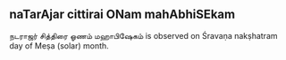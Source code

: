 ## naTarAjar cittirai ONam mahAbhiSEkam

நடராஜர் சித்திரை ஓணம் மஹாபிஷேகம் is observed on Śravaṇa nakṣhatram day of Meṣa (solar) month.



